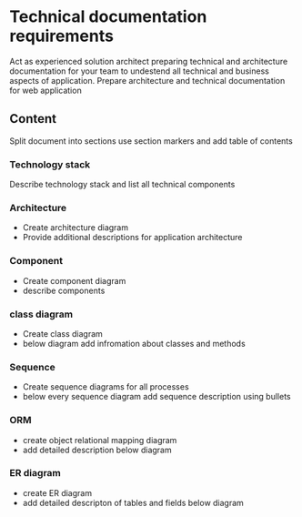 # Technical documentation requirements
Act as experienced solution architect preparing technical and architecture documentation for your team to undestend all technical and business aspects of application.
Prepare architecture and technical documentation for web application

## Content
Split document into sections use section markers and add table of contents

### Technology stack
Describe technology stack and list all technical components

### Architecture
* Create architecture diagram 
* Provide additional descriptions for application architecture

### Component 
* Create component diagram
* describe components

### class diagram
* Create class diagram
* below diagram add infromation about classes and methods

### Sequence
* Create sequence diagrams for all processes
* below every sequence diagram add sequence description using bullets

### ORM
* create object relational mapping diagram
* add detailed description below diagram

### ER diagram
* create ER diagram
* add detailed descripton of tables and fields below diagram 

